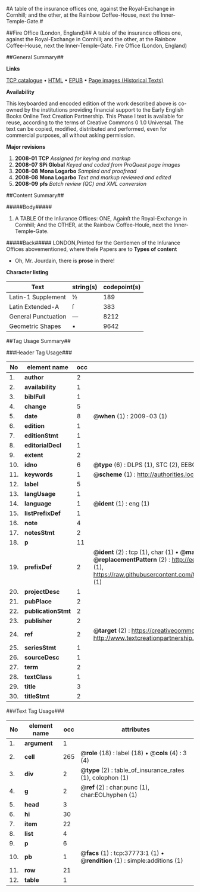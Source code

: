#A table of the insurance offices one, against the Royal-Exchange in Cornhill; and the other, at the Rainbow Coffee-House, next the Inner-Temple-Gate.#

##Fire Office (London, England)##
A table of the insurance offices one, against the Royal-Exchange in Cornhill; and the other, at the Rainbow Coffee-House, next the Inner-Temple-Gate.
Fire Office (London, England)

##General Summary##

**Links**

[TCP catalogue](http://www.ota.ox.ac.uk/tcp/)  • 
[HTML](http://tei.it.ox.ac.uk/tcp/Texts-HTML/free/A64/A64465.html)  • 
[EPUB](http://tei.it.ox.ac.uk/tcp/Texts-EPUB/free/A64/A64465.epub) • 
[Page images (Historical Texts)](https://data.historicaltexts.jisc.ac.uk/view?pubId=eebo-99833297e&pageId=eebo-99833297e-37773-1)

**Availability**

This keyboarded and encoded edition of the
	       work described above is co-owned by the institutions
	       providing financial support to the Early English Books
	       Online Text Creation Partnership. This Phase I text is
	       available for reuse, according to the terms of Creative
	       Commons 0 1.0 Universal. The text can be copied,
	       modified, distributed and performed, even for
	       commercial purposes, all without asking permission.

**Major revisions**

1. __2008-01__ __TCP__ *Assigned for keying and markup*
1. __2008-07__ __SPi Global__ *Keyed and coded from ProQuest page images*
1. __2008-08__ __Mona Logarbo__ *Sampled and proofread*
1. __2008-08__ __Mona Logarbo__ *Text and markup reviewed and edited*
1. __2008-09__ __pfs__ *Batch review (QC) and XML conversion*

##Content Summary##

#####Body#####

1. A TABLE Of the Inſurance Offices: ONE, Againſt the Royal-Exchange in Cornhill; And the OTHER, at the Rainbow Coffee-Houſe, next the Inner-Temple-Gate.

#####Back#####
LONDON,Printed for the Gentlemen of the Inſurance Offices abovementioned, where theſe Papers are to 
**Types of content**

  * Oh, Mr. Jourdain, there is **prose** in there!

**Character listing**


|Text|string(s)|codepoint(s)|
|---|---|---|
|Latin-1 Supplement|½|189|
|Latin Extended-A|ſ|383|
|General Punctuation|—|8212|
|Geometric Shapes|▪|9642|

##Tag Usage Summary##

###Header Tag Usage###

|No|element name|occ|attributes|
|---|---|---|---|
|1.|__author__|2||
|2.|__availability__|1||
|3.|__biblFull__|1||
|4.|__change__|5||
|5.|__date__|8| @__when__ (1) : 2009-03 (1)|
|6.|__edition__|1||
|7.|__editionStmt__|1||
|8.|__editorialDecl__|1||
|9.|__extent__|2||
|10.|__idno__|6| @__type__ (6) : DLPS (1), STC (2), EEBO-CITATION (1), PROQUEST (1), VID (1)|
|11.|__keywords__|1| @__scheme__ (1) : http://authorities.loc.gov/ (1)|
|12.|__label__|5||
|13.|__langUsage__|1||
|14.|__language__|1| @__ident__ (1) : eng (1)|
|15.|__listPrefixDef__|1||
|16.|__note__|4||
|17.|__notesStmt__|2||
|18.|__p__|11||
|19.|__prefixDef__|2| @__ident__ (2) : tcp (1), char (1)  •  @__matchPattern__ (2) : ([0-9\-]+):([0-9IVX]+) (1), (.+) (1)  •  @__replacementPattern__ (2) : http://eebo.chadwyck.com/downloadtiff?vid=$1&page=$2 (1), https://raw.githubusercontent.com/textcreationpartnership/Texts/master/tcpchars.xml#$1 (1)|
|20.|__projectDesc__|1||
|21.|__pubPlace__|2||
|22.|__publicationStmt__|2||
|23.|__publisher__|2||
|24.|__ref__|2| @__target__ (2) : https://creativecommons.org/publicdomain/zero/1.0/ (1), http://www.textcreationpartnership.org/docs/. (1)|
|25.|__seriesStmt__|1||
|26.|__sourceDesc__|1||
|27.|__term__|2||
|28.|__textClass__|1||
|29.|__title__|3||
|30.|__titleStmt__|2||


###Text Tag Usage###

|No|element name|occ|attributes|
|---|---|---|---|
|1.|__argument__|1||
|2.|__cell__|265| @__role__ (18) : label (18)  •  @__cols__ (4) : 3 (4)|
|3.|__div__|2| @__type__ (2) : table_of_insurance_rates (1), colophon (1)|
|4.|__g__|2| @__ref__ (2) : char:punc (1), char:EOLhyphen (1)|
|5.|__head__|3||
|6.|__hi__|30||
|7.|__item__|22||
|8.|__list__|4||
|9.|__p__|6||
|10.|__pb__|1| @__facs__ (1) : tcp:37773:1 (1)  •  @__rendition__ (1) : simple:additions (1)|
|11.|__row__|21||
|12.|__table__|1||
